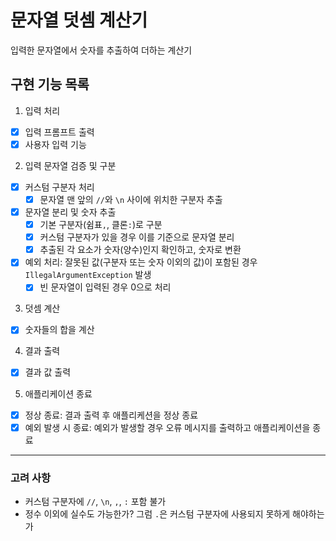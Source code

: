 # 문자열 덧셈 계산기

입력한 문자열에서 숫자를 추출하여 더하는 계산기

## 구현 기능 목록

1. 입력 처리

- [X] 입력 프롬프트 출력
- [X] 사용자 입력 기능

2. 입력 문자열 검증 및 구분

- [X] 커스텀 구분자 처리
    - [X] 문자열 맨 앞의 `//`와 `\n` 사이에 위치한 구분자 추출
- [X] 문자열 분리 및 숫자 추출
    - [X] 기본 구분자(쉼표`,`, 클론`:`)로 구분
    - [X] 커스텀 구분자가 있을 경우 이를 기준으로 문자열 분리
    - [X] 추출된 각 요소가 숫자(양수)인지 확인하고, 숫자로 변환
- [X] 예외 처리: 잘못된 값(구분자 또는 숫자 이외의 값)이 포함된 경우 `IllegalArgumentException` 발생
    - [X] 빈 문자열이 입력된 경우 0으로 처리

3. 덧셈 계산

- [X] 숫자들의 합을 계산

4. 결과 출력

- [X] 결과 값 출력

5. 애플리케이션 종료

- [X] 정상 종료: 결과 출력 후 애플리케션을 정상 종료
- [X] 예외 발생 시 종료: 예외가 발생할 경우 오류 메시지를 출력하고 애플리케이션을 종료

---

### 고려 사항

- 커스텀 구분자에 `//`, `\n`, `,`, `:` 포함 불가
- 정수 이외에 실수도 가능한가? 그럼 `.`은 커스텀 구분자에 사용되지 못하게 해야하는가